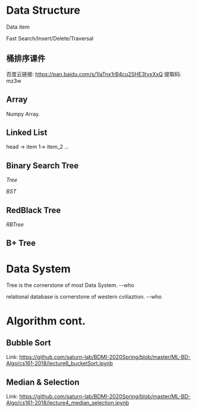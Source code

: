 # Data Structure 
Data item 

Fast Search/Insert/Delete/Traversal 

## 桶排序课件

百度云链接: https://pan.baidu.com/s/1IaTnx1rB4cu2SHE3tyxXxQ 提取码: mz3w

## Array

Numpy Array.

## Linked List

head -> item 1-> item_2 ...

##  Binary Search Tree 

$Tree$

$BST$

## RedBlack Tree 

$RBTree$

## B+ Tree

# Data System

Tree is the cornerstone of most Data System.    --who 

relational database is cornerstone of western cviliaztion.  --who


# Algorithm cont.

## Bubble Sort

Link: https://github.com/saturn-lab/BDMI-2020Spring/blob/master/ML-BD-Algo/cs161-2018/lecture6_bucketSort.ipynb

## Median & Selection

Link: https://github.com/saturn-lab/BDMI-2020Spring/blob/master/ML-BD-Algo/cs161-2018/lecture4_median_selection.ipynb


